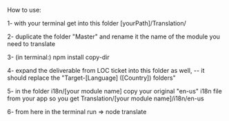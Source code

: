 How to use:

1- with your terminal get into this folder [yourPath]/Translation/

2- duplicate the folder "Master" and rename it the name of the module you need to translate

3- (in terminal:) npm install copy-dir

4- expand the deliverable from LOC ticket into this folder as well, 
-- it should replace the "Target-[Language] ([Country]) folders"

5- in the folder i18n/[your module name] copy your original "en-us" i18n file from your app so you get
Translation/[your module name]/i18n/en-us

6- from here in the terminal run => node translate